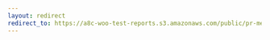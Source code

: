 ```yaml
---
layout: redirect
redirect_to: https://a8c-woo-test-reports.s3.amazonaws.com/public/pr-merge/40698/api/index.html
---
```

